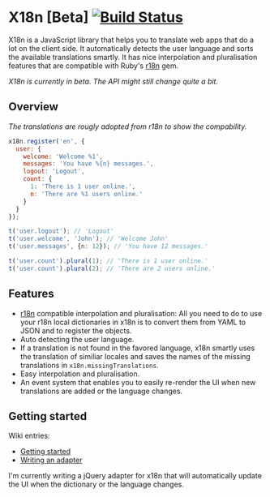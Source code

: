 # X18n **[Beta]** [![Build Status](https://travis-ci.org/js-coder/x18n.png)](https://travis-ci.org/js-coder/x18n)

X18n is a JavaScript library that helps you to translate web apps that do a lot on the client side. It automatically detects the user language and sorts the available translations smartly. It has nice interpolation and pluralisation features that are compatible with Ruby's [r18n](https://github.com/ai/r18n) gem.

*X18n is currently in beta. The API might still change quite a bit.*

## Overview

*The translations are rougly adopted from r18n to show the compability.*

```js
x18n.register('en', {
  user: {
    welcome: 'Welcome %1',
    messages: 'You have %{n} messages.',
    logout: 'Logout',
    count: {
      1: 'There is 1 user online.',
      n: 'There are %1 users online.'
    }
  }
});

t('user.logout'); // 'Logout'
t('user.welcome', 'John'); // 'Welcome John'
t('user.messages', {n: 12}); // 'You have 12 messages.'

t('user.count').plural(1); // 'There is 1 user online.'
t('user.count').plural(2); // 'There are 2 users online.'
```

## Features

- [r18n](https://github.com/ai/r18n) compatible interpolation and pluralisation: All you need to do to use your r18n local dictionaries in x18n is to convert them from YAML to JSON and to register the objects.
- Auto detecting the user language.
- If a translation is not found in the favored language, x18n smartly uses the translation of similiar locales and saves the names of the missing translations in `x18n.missingTranslations`.
- Easy interpolation and pluralisation.
- An event system that enables you to easily re-render the UI when new translations are added or the language changes.

## Getting started

Wiki entries:

- [Getting started](https://github.com/js-coder/x18n/wiki/Getting-started)
- [Writing an adapter](https://github.com/js-coder/x18n/wiki/Writing-an-adapter)

I'm currently writing a jQuery adapter for x18n that will automatically update the UI when the dictionary or the language changes.